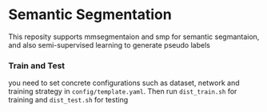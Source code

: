 # Semantic Segmentation
This reposity supports mmsegmentaion and smp for semantic segmantaion, and also semi-supervised learning to generate pseudo labels
### Train and Test
you need to set concrete configurations such as dataset, network and training strategy in `config/template.yaml`. Then run `dist_train.sh` for training and `dist_test.sh` for testing
